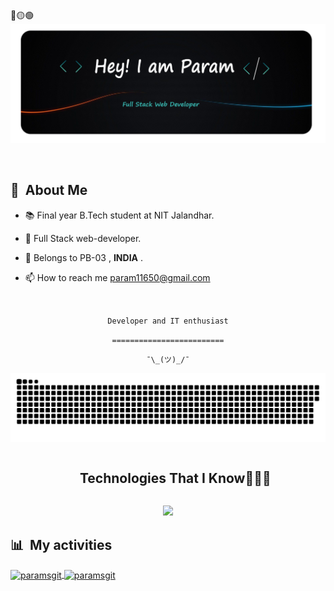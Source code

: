 <div>
🔴🟡🟢

<br>

</div>

<div align="center">
  <img src="name.png" alt="Card header"/>
</div>

<div style="margin:60px">

</div>

<div>

## 🧭 &nbsp;About Me

- 📚 Final year B.Tech student at NIT Jalandhar.
<!-- - 🔭 I'm currently working on <a href="#">MyJob</a> -->

- 🌱 Full Stack web-developer.

- 💬 Belongs to PB-03 , **INDIA** .

- 📫 How to reach me param11650@gmail.com
<!-- - ⚡ Fun fact: I'm a <a href="https://en.wikipedia.org/wiki/Potato">potato</a> -->

  <br>


</div>

<div align="center">

`Developer and IT enthusiast`
<br>

`=========================`
<br>

`¯\_(ツ)_/¯`

</div>

![Snake animation](https://github.com/paramsgit/paramsgit/blob/output/github-contribution-grid-snake.svg)

<div>

 <!--h1 without bottom border-->
<div id="user-content-toc">
  <ul align="center">
    <summary><h2 style="display: inline-block">Technologies That I Know👨🏻‍💻</h2></summary>
  </ul>
</div>
<!--tech stack icons-->

<p align="center">
  <a href="https://skillicons.dev">
    <img src="https://skillicons.dev/icons?i=python,c,cpp,js,html,css,bootstrap,tailwind,react,typescript,nodejs,expressjs,mongodb,django,flask,selenium,graphql,postman,photoshop,vscode,linux,git,github,nginx,aws,docker,jenkins,bash,&perline=14" />
  </a>
</p>
 
</div>

<div>

## 📊 &nbsp;My activities

  <a href="https://github.com/paramsgit">
    <img width=450 height=170 align="center" alt="paramsgit" src="https://github-readme-stats.vercel.app/api?username=paramsgit&show_icons=true&bg_color=00000000&hide_border=true&count_private=true" />
  </a>
  <a href="https://github.com/paramsgit">
    <img align="center" alt="paramsgit" src="https://github-readme-stats.vercel.app/api/top-langs/?username=paramsgit&layout=compact&bg_color=0D1117&hide_border=true&count_private=true" />
  </a>
</div>







